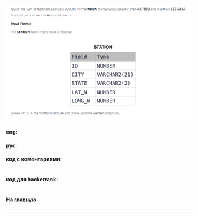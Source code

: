 ### 

<img src="./art/35.png" alt="solution" >

#### eng:



#### рус:



#### код с коментариями:
```sql

```

#### код для hackerrank:
```sql

```


#### На [главную](https://github.com/BEPb/hackerrank_sql#readme)

---